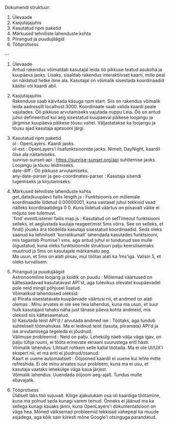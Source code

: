 Dokumendi struktuur:
1. Ülevaade
2. Kasjutajajuhis
3. Kasutatud npm paketid
4. Märkused tehniliste lahenduste kohta
5. Piirangud ja puudujäägid
6. Tööprotsess

--

1. Ülevaade  
Antud rakendus võimaldab kasutajal leida öö pikkuse teatud asukoha ja kuupäeva jaoks. Lisaks, sisaldab rakendus interaktiivset kaarti, mille peal on
näidatud hetke öine ala. Kasutajal on võimalik sisestada koordinaadid käsitsi või kaardi abil.

2. Kasjutajajuhis  
Rakenduse saab käivitada käsuga npm start. Siis on rakendus võimalik leida aadressilt localhost:3000.
Koordinaate saab valida kaardi peale vajutades.
Öö pikkuse arvutamiseks vajutada nuppu Leia.
Öö on antud juhul defineeritud kui aeg sisestatud kuupäeval päikese loojangu ja järgmise kuupäeva päikese tõusu vahel.
Väljastatakse ka loojangu ja tõusu ajad kasutaja ajatsooni järgi.

3. Kasutatud npm paketid  
ol : OpenLayers. Kaardi jaoks.  
ol-ext : OpenLayers'i lisafunktsioonide jaoks. Nimelt, DayNight, kaardil öise ala näitamiseks.  
sunrise-sunset-api : https://sunrise-sunset.org/api suhtlemise jaoks. Loojangu ja tõusu leidmiseks.  
date-diff : Öö pikkuse arvutamiseks.  
any-date-parser ja geo-coordinates-parser : Kasutaja sisendi lugemiseks ja kirjutamiseks.  

4. Märkused tehniliste lahenduste kohta  
get_data(kuupäev) failis length.js : Funktsioonis on mõlemale koordinaadile liidetud 0.00000001, kuna vastasel juhul tekkisid vead näiteks koordinaatidega
0 0. Kuna liidetud väärtus on piisavalt väike ei mõjuta see tulemust.  
'find' eventListener failis map.js : Kasutatud on setTimeout funktsiooni selleks, et aeglustada kuulaja reageerimist 5ms võrra. See on selleks, et find()
jõuaks ära töödelda kasutaja sisestatud koordinaadid. Seda oleks saanud ka tehniliselt 'korralikumalt' lahendada kasutades funktsiooni, mis tagastab Promise'i vms. aga antud juhul ei tundunud see mulle õigustatud, kuna oleks funktsioonide struktuuri palju keerulisemaks muutnud ja 5ms on kasutajale märkamatu aeg.  
Ma usun, et 5ms on alati piisav, mul töötas alati ka 1ms'iga. Valisin 5, et oleks turvalisem.

5. Piirangud ja puudujäägid  
Astronoomiline loojang ja koidik on puudu : Mõlemad väärtused on kättesaadavad kasutatavast API'st, aga tulevikus olevatel kuupäevadel pole neid mingil põhjusel lisatud.  
Võimalikud lahendused oleksid:  
a) Piirata sisestatavate kuupäevade väärtusi nii, et andmed on alati olemas : Minu arvates ei ole see hea lahendus, kuna ma usun, et suur hulk kasutajaid tahaks
näha just tänase päeva kohta andmeid, mis oleksid siis kättesaamatud.  
b) Kasutada teist API'd / arvutada andmed ise : Töötaks, aga tundub suhteliselt töömahukas. Ma ei leidnud teist (tasuta, piiramata) API'd ja ise arvutamisega tegeleda ei jõudnud.  
Välimuse probleemid : Neid on palju. Lehekülg näeb välja väga igav, on palju tühja ruumi, ei tööta erinevate ekraani suurustega eriti hästi.  
Võimalik lahendus: Lihtsalt rohkem selle kallal töötada. Ma ei ole UI/UX'i ekspert nii, et ma eriti ei jõudnud/osanud.  
Kaart ei uuene automaatselt : Ööjooned kaardil ei uuene kui lehte mitte refreshida. Ei ole minu arvates suur probleem, kuna ma ei usu, et kasutaja vaataks lehekülge
väga kaua järjest.  
Võimalik lahendus: Uuendada ööjooni aeg-ajalt. Tundus mulle ebavajalik. 

6. Tööprotsess  
Üldiselt läks töö sujuvalt. Kõige ajakulukam osa oli kaardiga töötamine, kuna ma polnud seda kunagi varem teinud. Õnneks ei jäänud ma ka sellega kunagi kauaks
jänni, kuna OpenLayers'i dokumentatsioon on väga hea. Mõned väiksemad probleemid tekkisad vahepeal ka muude asjadega, aga kõik sain kiiresti mõne Google'i otsinguga
parandatud.
